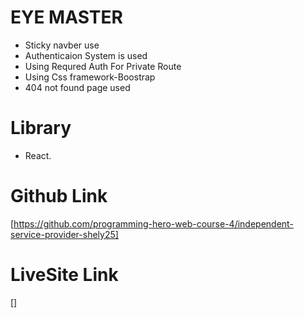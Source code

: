 # EYE MASTER
* Sticky navber use
* Authenticaion System is used
* Using Requred Auth For Private Route
* Using Css framework-Boostrap
* 404 not found page used

# Library
* React.

# Github Link
[https://github.com/programming-hero-web-course-4/independent-service-provider-shely25] 

# LiveSite Link 
[]